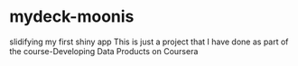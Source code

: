 # mydeck-moonis
slidifying my first shiny app
This is just a project that I have done as part of the course-Developing Data Products on Coursera

